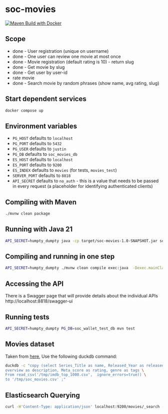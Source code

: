 # soc-movies

[![Maven Build with Docker](https://github.com/mourjo/soc-movies/actions/workflows/maven.yml/badge.svg)](https://github.com/mourjo/soc-movies/actions/workflows/maven.yml)

## Scope

- done - User registration (unique on username)
- done - One user can review one movie at most once
- done - Movie registration (default rating is 10) - return slug
- done - Get movie by slug
- done - Get user by user-id
- rate movie
- done - Search movie by random phrases (show name, avg rating, slug)

## Start dependent services

```bash
docker compose up
```

## Environment variables

- `PG_HOST` defaults to `localhost`
- `PG_PORT` defaults to `5432`
- `PG_USER` defaults to `justin`
- `PG_DB` defaults to `soc_movies_db`
- `ES_HOST` defaults to `localhost`
- `ES_PORT` defaults to `9200`
- `ES_INDEX` defaults to `movies` (for tests, `movies_test`)
- `SERVER_PORT` defaults to `8818`
- `API_SECRET` defaults to `no_auth` - this is a value that needs to be passed in every request (a
  placeholder for identifying authenticated clients)

## Compiling with Maven

```bash 
./mvnw clean package
```

## Running with Java 21

```bash 
API_SECRET=humpty_dumpty java -cp target/soc-movies-1.0-SNAPSHOT.jar soc.movies.web.Launcher
```

## Compiling and running in one step

```bash
API_SECRET=humpty_dumpty ./mvnw clean compile exec:java  -Dexec.mainClass="soc.wallet.web.Launcher"
```

## Accessing the API

There is a Swagger page that will provide details about the individual APIs
http://localhost:8818/swagger-ui

## Running tests

```bash
API_SECRET=humpty_dumpty PG_DB=soc_wallet_test_db mvn test
```

## Movies dataset

Taken
from [here](https://www.kaggle.com/datasets/harshitshankhdhar/imdb-dataset-of-top-1000-movies-and-tv-shows),
Use the following duckdb command:

```bash
duckdb -c "copy (select Series_Title as name, Released_Year as released_year, \
overview as description, Meta_score as rating, genre as tags \
From read_csv('/tmp/imdb_top_1000.csv',  ignore_errors=true)) \
to '/tmp/soc_movies.csv' ;"
```

## Elasticsearch Querying

```bash
curl -H'Content-Type: application/json' localhost:9200/movies/_search -d'{"query":{"match":{"name":"show"}}}' | jq .
```
